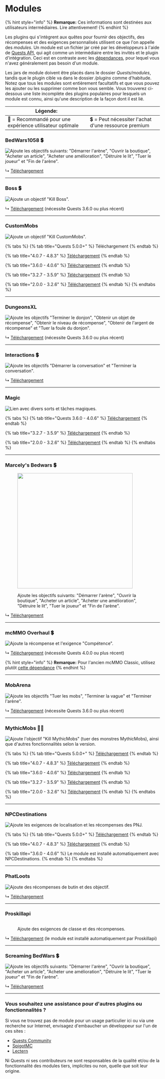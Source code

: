 # Modules

{% hint style="info" %}
**Remarque:** Ces informations sont destinées aux utilisateurs intermédiaires. Lire attentivement!
{% endhint %}

Les plugins qui s'intègrent aux quêtes pour fournir des objectifs, des récompenses et des exigences personnalisés utilisent ce que l'on appelle des _modules_. Un module est un fichier jar créé par les développeurs à l'aide de [Quests API](https://pikamug.gitbook.io/quests/v/french-francais/maitre/custom-quest-api), qui agit comme un intermédiaire entre les invités et le plugin d'intégration. Ceci est en contraste avec les [dépendances](https://pikamug.gitbook.io/quests/v/french-francais/debutant/dependencies), pour lequel vous n'avez généralement pas besoin d'un module.

Les jars de module doivent être placés dans le dossier _Quests/modules_, tandis que le plugin cible va dans le dossier _/plugins_ comme d'habitude. Notez que tous les modules sont entièrement facultatifs et que vous pouvez les ajouter ou les supprimer comme bon vous semble. Vous trouverez ci-dessous une liste incomplète des plugins populaires pour lesquels un module est connu, ainsi qu'une description de la façon dont il est lié.

| Légende:                                                 |                                                      |
| -------------------------------------------------------- | ---------------------------------------------------- |
| 🌟 = Recommandé pour une expérience utilisateur optimale | 💲 = Peut nécessiter l'achat d'une ressource premium |

### BedWars1058 💲 <a href="#bedwars1058-open-source" id="bedwars1058-open-source"></a>

![Ajoute les objectifs suivants:  "Démarrer l'arène", "Ouvrir la boutique", "Acheter un article", "Acheter une amélioration", "Détruire le lit", "Tuer le joueur" et "Fin de l'arène".](../.gitbook/assets/bedwars1058.jpg)

↳ [Téléchargement](https://www.spigotmc.org/resources/bedwars1058-quests-module.100722/)

***

### Boss 💲

![Ajoute un objectif "Kill Boss".](../.gitbook/assets/boss.png)

↳ [Téléchargement](https://www.spigotmc.org/resources/boss-quests-module.66973/) (nécessite Quests 3.6.0 ou plus récent)

***

### CustomMobs

![Ajoute un objectif "Kill CustomMobs".](../.gitbook/assets/custommobs.png)

{% tabs %}
{% tab title="Quests 5.0.0+" %}
Téléchargement
{% endtab %}

{% tab title="4.0.7 - 4.8.3" %}
[Téléchargement](https://www.spigotmc.org/resources/custommobs-quests-module.56686/download?version=450058)
{% endtab %}

{% tab title="3.6.0 - 4.0.6" %}
[Téléchargement](https://www.spigotmc.org/resources/custommobs-quests-module.56686/)
{% endtab %}

{% tab title="3.2.7 - 3.5.9" %}
[Téléchargement](https://www.spigotmc.org/resources/custommobs-quests-module.56686/download?version=232903)
{% endtab %}

{% tab title="2.0.0  - 3.2.6" %}
[Téléchargement](https://www.spigotmc.org/resources/custommobs-quests.25679/)
{% endtab %}
{% endtabs %}

***

### DungeonsXL

![Ajoute les objectifs "Terminer le donjon", "Obtenir un objet de récompense", "Obtenir le niveau de récompense", "Obtenir de l'argent de récompense" et "Tuer la foule du donjon".](../.gitbook/assets/dungeonsxl.png)

↳ [Téléchargement](https://www.spigotmc.org/resources/dungeonsxl-quests-module.66703/) (nécessite Quests 3.6.0 ou plus récent)

***

### Interactions 💲

![Ajoute les objectifs "Démarrer la conversation" et "Terminer la conversation".](../.gitbook/assets/interactions.png)

↳ [Téléchargement](https://www.spigotmc.org/resources/interactions-quests-module.92421/)

***

### Magic

![Lien avec divers sorts et tâches magiques.](../.gitbook/assets/magic.png)

{% tabs %}
{% tab title="Quests 3.6.0 - 4.0.6" %}
[Téléchargement](http://jenkins.elmakers.com/job/MagicQuests/)
{% endtab %}

{% tab title="3.2.7 - 3.5.9" %}
[Téléchargement](https://jenkins.elmakers.com/job/MagicQuests/90/)
{% endtab %}

{% tab title="2.0.0  - 3.2.6" %}
[Téléchargement](https://jenkins.elmakers.com/job/MagicQuests/88/)
{% endtab %}
{% endtabs %}

***

### Marcely's Bedwars 💲

<figure><img src="https://public.marcely.de/data/img/products/mbedwars/v5/logo2.gif" alt="" width="375"><figcaption><p>Ajoute les objectifs suivants: "Démarrer l'arène", "Ouvrir la boutique", "Acheter un article", "Acheter une amélioration", "Détruire le lit", "Tuer le joueur" et "Fin de l'arène".</p></figcaption></figure>

↳ [Téléchargement](https://www.spigotmc.org/resources/marcelys-bedwars-quests-module.107857/)

***

### mcMMO Overhaul 💲

![Ajoute la récompense et l'exigence "Compétence".](../.gitbook/assets/mcmmo\_overhaul.png)

↳ [Téléchargement](https://www.spigotmc.org/resources/92962/) (nécessite Quests 4.0.0 ou plus récent)

{% hint style="info" %}
**Remarque:** Pour l'ancien mcMMO Classic, utilisez plutôt [cette dépendance](https://pikamug.gitbook.io/quests/v/french-francais/debutant/dependencies#mcmmo-classic)
{% endhint %}

***

### MobArena

![Ajoute les objectifs "Tuer les mobs", "Terminer la vague" et "Terminer l'arène".](../.gitbook/assets/mobarena.png)

↳ [Téléchargement](https://www.spigotmc.org/resources/mobarena-quests-module.72355/) (nécessite Quests 3.6.0 ou plus récent)

***

### MythicMobs 🌟💲

![Ajoute l'objectif "Kill MythicMobs" (tuer des monstres MythicMobs), ainsi que d'autres fonctionnalités selon la version.](../.gitbook/assets/mythicmobs.jpg)

{% tabs %}
{% tab title="Quests 5.0.0+" %}
[Téléchargement](https://lectern.browsit.org/resources/resource/48-mythicmobs-quests-module/)
{% endtab %}

{% tab title="4.0.7 - 4.8.3" %}
[Téléchargement](https://lectern.browsit.org/resources/resource/32-kill-mythic-mobs-multiplayer-improvement/)
{% endtab %}

{% tab title="3.6.0 - 4.0.6" %}
[Téléchargement](https://mc.hackerzlair.org/jenkins/job/MythicMobsQuests/)
{% endtab %}

{% tab title="3.2.7 - 3.5.9" %}
[Téléchargement](https://github.com/BerndiVader/MythicMobsQuestsModule/blob/a346d24545e874587c0895b30b369492978f6f81/MythicMobsQuests.jar)
{% endtab %}

{% tab title="2.0.0  - 3.2.6" %}
[Téléchargement](https://github.com/BerndiVader/MythicMobsQuestsModule/blob/edd5df5968628c06e5670c0e2a1c19ca41a86467/MythicMobsQuests285.jar)
{% endtab %}
{% endtabs %}

***

### NPCDestinations

![Ajoute les exigences de localisation et les récompenses des PNJ.](../.gitbook/assets/npcdestinations.png)

{% tabs %}
{% tab title="Quests 5.0.0+" %}
[Téléchargement](https://www.spigotmc.org/resources/101588/)
{% endtab %}

{% tab title="4.0.7 - 4.8.3" %}
[Téléchargement](https://www.spigotmc.org/resources/npcdestinations-quests-module.101588/download?version=449913)
{% endtab %}

{% tab title="3.6.0 - 4.0.6" %}
Le module est installé automatiquement avec NPCDestinations.
{% endtab %}
{% endtabs %}

***

### PhatLoots

![Ajoute des récompenses de butin et des objectif.](https://i.imgur.com/yHiPJFh.png)

↳ [Téléchargement](https://www.spigotmc.org/resources/phatloots-quests-module.102525/)

***

### Proskillapi

<figure><img src="https://www.spigotmc.org/data/resource_icons/91/91913.jpg" alt=""><figcaption><p>Ajoute des exigences de classe et des récompenses.</p></figcaption></figure>

↳ [Téléchargement](https://www.spigotmc.org/resources/91913/) (le module est installé automatiquement par Proskillapi)

***

### Screaming BedWars 💲

![Ajoute les objectifs suivants: "Démarrer l'arène", "Ouvrir la boutique", "Acheter un article", "Acheter une amélioration", "Détruire le lit", "Tuer le joueur" et "Fin de l'arène".](https://www.spigotmc.org/data/resource\_icons/63/63714.jpg)

↳ [Téléchargement](https://www.spigotmc.org/resources/screaming-bedwars-module.98380/)

***

### Vous souhaitez une assistance pour d'autres plugins ou fonctionnalités ?

Si vous ne trouvez pas de module pour un usage particulier ici ou via une recherche sur Internet, envisagez d'embaucher un développeur sur l'un de ces sites :

* [Quests Community](https://discordapp.com/invite/QdJAv2G7qg)
* [SpigotMC](https://www.spigotmc.org/forums/hiring-developers.55/)
* [Lectern](https://lectern.browsit.org/forum/view/6-services/)

Ni Quests ni ses contributeurs ne sont responsables de la qualité et/ou de la fonctionnalité des modules tiers, implicites ou non, quelle que soit leur origine.
